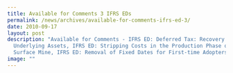 ```yaml
---
title: Available for Comments 3 IFRS EDs
permalink: /news/archives/available-for-comments-ifrs-ed-3/
date: 2010-09-17
layout: post
description: "Available for Comments - IFRS ED: Deferred Tax: Recovery of
  Underlying Assets, IFRS ED: Stripping Costs in the Production Phase of a
  Surface Mine, IFRS ED: Removal of Fixed Dates for First-time Adopters"
image: ""
---
```

